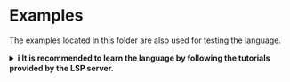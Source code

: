 # Examples

The examples located in this folder are also used for testing the language.

<details>

**<summary>ℹ️ It is recommended to learn the language by following the tutorials provided by the LSP server.</summary>**

![tutorial-demo](https://github.com/inoxlang/inox-vscode/raw/main/assets/docs/tutorial-demo.gif)

</details>